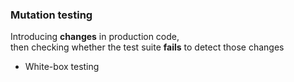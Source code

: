 ### Mutation testing

Introducing **changes** in production code,\
then checking whether the test suite **fails** to detect those changes

- White-box testing
